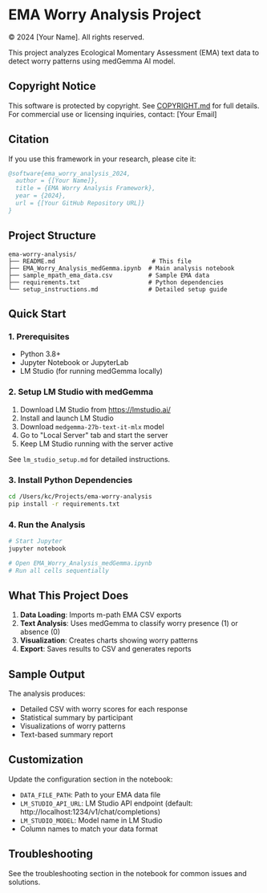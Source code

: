 # EMA Worry Analysis Project

© 2024 [Your Name]. All rights reserved.

This project analyzes Ecological Momentary Assessment (EMA) text data to detect worry patterns using medGemma AI model.

## Copyright Notice
This software is protected by copyright. See [COPYRIGHT.md](COPYRIGHT.md) for full details.
For commercial use or licensing inquiries, contact: [Your Email]

## Citation
If you use this framework in your research, please cite it:
```bibtex
@software{ema_worry_analysis_2024,
  author = {[Your Name]},
  title = {EMA Worry Analysis Framework},
  year = {2024},
  url = {[Your GitHub Repository URL]}
}
```

## Project Structure
```
ema-worry-analysis/
├── README.md                           # This file
├── EMA_Worry_Analysis_medGemma.ipynb  # Main analysis notebook
├── sample_mpath_ema_data.csv          # Sample EMA data
├── requirements.txt                   # Python dependencies
└── setup_instructions.md              # Detailed setup guide
```

## Quick Start

### 1. Prerequisites
- Python 3.8+
- Jupyter Notebook or JupyterLab
- LM Studio (for running medGemma locally)

### 2. Setup LM Studio with medGemma
1. Download LM Studio from https://lmstudio.ai/
2. Install and launch LM Studio
3. Download `medgemma-27b-text-it-mlx` model
4. Go to "Local Server" tab and start the server
5. Keep LM Studio running with the server active

See `lm_studio_setup.md` for detailed instructions.

### 3. Install Python Dependencies
```bash
cd /Users/kc/Projects/ema-worry-analysis
pip install -r requirements.txt
```

### 4. Run the Analysis
```bash
# Start Jupyter
jupyter notebook

# Open EMA_Worry_Analysis_medGemma.ipynb
# Run all cells sequentially
```

## What This Project Does

1. **Data Loading**: Imports m-path EMA CSV exports
2. **Text Analysis**: Uses medGemma to classify worry presence (1) or absence (0)
3. **Visualization**: Creates charts showing worry patterns
4. **Export**: Saves results to CSV and generates reports

## Sample Output

The analysis produces:
- Detailed CSV with worry scores for each response
- Statistical summary by participant
- Visualizations of worry patterns
- Text-based summary report

## Customization

Update the configuration section in the notebook:
- `DATA_FILE_PATH`: Path to your EMA data file
- `LM_STUDIO_API_URL`: LM Studio API endpoint (default: http://localhost:1234/v1/chat/completions)
- `LM_STUDIO_MODEL`: Model name in LM Studio
- Column names to match your data format

## Troubleshooting

See the troubleshooting section in the notebook for common issues and solutions.